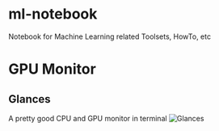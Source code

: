 # ml-notebook
Notebook for Machine Learning related Toolsets, HowTo, etc

# GPU Monitor
## Glances
A pretty good CPU and GPU monitor in terminal
![Glances]()